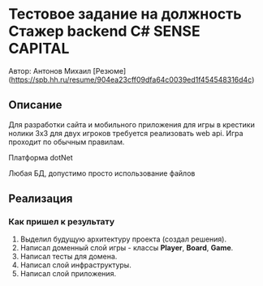 # Тестовое задание на должность Стажер backend C# SENSE CAPITAL

Автор: Антонов Михаил [Резюме] (https://spb.hh.ru/resume/904ea23cff09dfa64c0039ed1f454548316d4c)

## Описание

Для разработки сайта и мобильного приложения для игры в крестики нолики 3x3 для двух игроков требуется реализовать web api. Игра проходит по обычным правилам.

Платформа dotNet

Любая БД, допустимо просто использование файлов

## Реализация

### Как пришел к результату

1. Выделил будущую архитектуру проекта (создал решения).
2. Написал доменный слой игры - классы **Player**, **Board**, **Game**.
3. Написал тесты для домена.
4. Написал слой инфраструктуры.
5. Написал слой приложения.